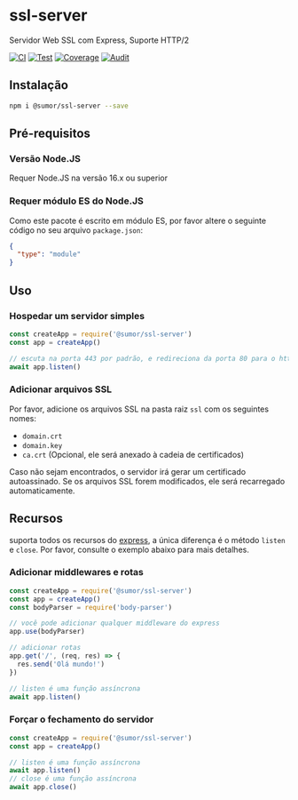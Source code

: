 # ssl-server

Servidor Web SSL com Express, Suporte HTTP/2

[![CI](https://github.com/sumor-cloud/ssl-server/actions/workflows/ci.yml/badge.svg)](https://github.com/sumor-cloud/ssl-server/actions/workflows/ci.yml)
[![Test](https://github.com/sumor-cloud/ssl-server/actions/workflows/ut.yml/badge.svg)](https://github.com/sumor-cloud/ssl-server/actions/workflows/ut.yml)
[![Coverage](https://github.com/sumor-cloud/ssl-server/actions/workflows/coverage.yml/badge.svg)](https://github.com/sumor-cloud/ssl-server/actions/workflows/coverage.yml)
[![Audit](https://github.com/sumor-cloud/ssl-server/actions/workflows/audit.yml/badge.svg)](https://github.com/sumor-cloud/ssl-server/actions/workflows/audit.yml)

## Instalação

```bash
npm i @sumor/ssl-server --save
```

## Pré-requisitos

### Versão Node.JS

Requer Node.JS na versão 16.x ou superior

### Requer módulo ES do Node.JS

Como este pacote é escrito em módulo ES,
por favor altere o seguinte código no seu arquivo `package.json`:

```json
{
  "type": "module"
}
```

## Uso

### Hospedar um servidor simples

```javascript
const createApp = require('@sumor/ssl-server')
const app = createApp()

// escuta na porta 443 por padrão, e redireciona da porta 80 para o https 443
await app.listen()
```

### Adicionar arquivos SSL

Por favor, adicione os arquivos SSL na pasta raiz `ssl` com os seguintes nomes:

- `domain.crt`
- `domain.key`
- `ca.crt` (Opcional, ele será anexado à cadeia de certificados)

Caso não sejam encontrados, o servidor irá gerar um certificado autoassinado.
Se os arquivos SSL forem modificados, ele será recarregado automaticamente.

## Recursos

suporta todos os recursos do [express](https://www.npmjs.com/package/express), a única diferença é o método `listen` e `close`. Por favor, consulte o exemplo abaixo para mais detalhes.

### Adicionar middlewares e rotas

```javascript
const createApp = require('@sumor/ssl-server')
const app = createApp()
const bodyParser = require('body-parser')

// você pode adicionar qualquer middleware do express
app.use(bodyParser)

// adicionar rotas
app.get('/', (req, res) => {
  res.send('Olá mundo!')
})

// listen é uma função assíncrona
await app.listen()
```

### Forçar o fechamento do servidor

```javascript
const createApp = require('@sumor/ssl-server')
const app = createApp()

// listen é uma função assíncrona
await app.listen()
// close é uma função assíncrona
await app.close()
```
